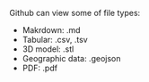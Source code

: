 Github can view some of file types:
* Makrdown: .md
* Tabular: .csv, .tsv
* 3D model: .stl
* Geographic data: .geojson
* PDF: .pdf
